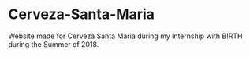 # Cerveza-Santa-Maria
Website made for Cerveza Santa Maria during my internship with B!RTH during the Summer of 2018.
